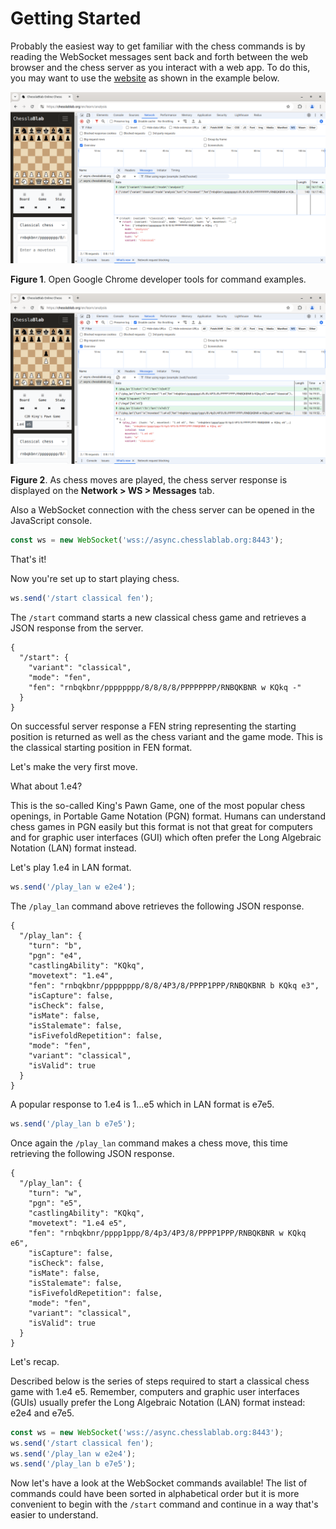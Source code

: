 # Getting Started

Probably the easiest way to get familiar with the chess commands is by reading the WebSocket messages sent back and forth between the web browser and the chess server as you interact with a web app. To do this, you may want to use the [website](https://github.com/chesslablab/website) as shown in the example below.

![Figure 1](https://raw.githubusercontent.com/chesslablab/chess-server/main/docs/getting-started_01.png)

**Figure 1**. Open Google Chrome developer tools for command examples.

![Figure 2](https://raw.githubusercontent.com/chesslablab/chess-server/main/docs/getting-started_02.png)

**Figure 2**. As chess moves are played, the chess server response is displayed on the **Network > WS > Messages** tab.

Also a WebSocket connection with the chess server can be opened in the JavaScript console.

```js
const ws = new WebSocket('wss://async.chesslablab.org:8443');
```

That's it!

Now you're set up to start playing chess.

```js
ws.send('/start classical fen');
```

The `/start` command starts a new classical chess game and retrieves a JSON response from the server.

```text
{
  "/start": {
    "variant": "classical",
    "mode": "fen",
    "fen": "rnbqkbnr/pppppppp/8/8/8/8/PPPPPPPP/RNBQKBNR w KQkq -"
  }
}
```

On successful server response a FEN string representing the starting position is returned as well as the chess variant and the game mode. This is the classical starting position in FEN format.

Let's make the very first move.

What about 1.e4?

This is the so-called King's Pawn Game, one of the most popular chess openings, in Portable Game Notation (PGN) format. Humans can understand chess games in PGN easily but this format is not that great for computers and for graphic user interfaces (GUI) which often prefer the Long Algebraic Notation (LAN) format instead.

Let's play 1.e4 in LAN format.

```js
ws.send('/play_lan w e2e4');
```

The `/play_lan` command above retrieves the following JSON response.

```text
{
  "/play_lan": {
    "turn": "b",
    "pgn": "e4",
    "castlingAbility": "KQkq",
    "movetext": "1.e4",
    "fen": "rnbqkbnr/pppppppp/8/8/4P3/8/PPPP1PPP/RNBQKBNR b KQkq e3",
    "isCapture": false,
    "isCheck": false,
    "isMate": false,
    "isStalemate": false,
    "isFivefoldRepetition": false,
    "mode": "fen",
    "variant": "classical",
    "isValid": true
  }
}
```

A popular response to 1.e4 is 1...e5 which in LAN format is e7e5.

```js
ws.send('/play_lan b e7e5');
```

Once again the `/play_lan` command makes a chess move, this time retrieving the following JSON response.

```text
{
  "/play_lan": {
    "turn": "w",
    "pgn": "e5",
    "castlingAbility": "KQkq",
    "movetext": "1.e4 e5",
    "fen": "rnbqkbnr/pppp1ppp/8/4p3/4P3/8/PPPP1PPP/RNBQKBNR w KQkq e6",
    "isCapture": false,
    "isCheck": false,
    "isMate": false,
    "isStalemate": false,
    "isFivefoldRepetition": false,
    "mode": "fen",
    "variant": "classical",
    "isValid": true
  }
}
```

Let's recap.

Described below is the series of steps required to start a classical chess game with 1.e4 e5. Remember, computers and graphic user interfaces (GUIs) usually prefer the Long Algebraic Notation (LAN) format instead: e2e4 and e7e5.

```js
const ws = new WebSocket('wss://async.chesslablab.org:8443');
ws.send('/start classical fen');
ws.send('/play_lan w e2e4');
ws.send('/play_lan b e7e5');
```

Now let's have a look at the WebSocket commands available! The list of commands could have been sorted in alphabetical order but it is more convenient to begin with the `/start` command and continue in a way that's easier to understand.
